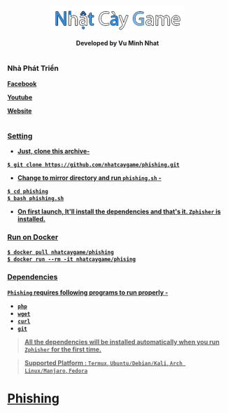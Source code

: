 

<p align="center">
  <img src="/img/logo.png">
</p>


<p align="center"><b>Developed by Vu Minh Nhat</p>

#
### Nhà Phát Triển
<p><a href="https://www.facebook.com/taolagin2003"><b>Facebook</b></p>
<p><a href="https://www.youtube.com/channel/UCZi4G5qdEk-foIfpTDOqK5A"><b>Youtube</b></p>
<p><a href="https://www.nhatcaygame.xyz"><b>Website</b></p>

#
  
### Setting

- Just, clone this archive-
```
$ git clone https://github.com/nhatcaygame/phishing.git
```

- Change to mirror directory and run `phishing.sh` -
```
$ cd phishing
$ bash phishing.sh
```

- On first launch, It'll install the dependencies and that's it. `Zphisher` is installed.

### Run on Docker
```
$ docker pull nhatcaygame/phishing
$ docker run --rm -it nhatcaygame/phising
```

### Dependencies

**`Phishing`** requires following programs to run properly - 
- `php`
- `wget`
- `curl`
- `git`

> All the dependencies will be installed automatically when you run `Zphisher` for the first time.

> Supported Platform : **`Termux`**, **`Ubuntu/Debian/Kali`**, **`Arch Linux/Manjaro`**, **`Fedora`**

##




#   Phishing
 
